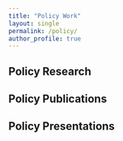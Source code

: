 ```yaml
---
title: "Policy Work"
layout: single
permalink: /policy/
author_profile: true
---
```


## Policy Research

<!-- Add your policy work details here -->

## Policy Publications

<!-- Add your policy publications here -->

## Policy Presentations

<!-- Add your policy presentations here -->